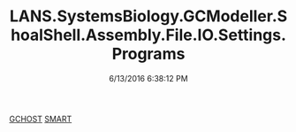 ﻿---
title: LANS.SystemsBiology.GCModeller.ShoalShell.Assembly.File.IO.Settings.Programs
date: 6/13/2016 6:38:12 PM
---

[GCHOST](T-LANS.SystemsBiology.GCModeller.ShoalShell.Assembly.File.IO.Settings.Programs.GCHOST.html)
[SMART](T-LANS.SystemsBiology.GCModeller.ShoalShell.Assembly.File.IO.Settings.Programs.SMART.html)

